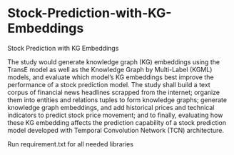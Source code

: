 # Stock-Prediction-with-KG-Embeddings
Stock Prediction with KG Embeddings

The study would generate knowledge graph (KG) embeddings using the TransE model as well as the Knowledge Graph by Multi-Label (KGML) models, and evaluate which model’s KG embeddings best improve the performance of a stock prediction model. The study shall build a text corpus of financial news headlines scrapped from the internet; organize them into entities and relations tuples to form knowledge graphs; generate knowledge graph embeddings, and add historical prices and technical indicators to predict stock price movement; and to finally, evaluating how these KG embedding affects the prediction capability of a stock prediction model developed with Temporal Convolution Network (TCN) architecture. 


Run requirement.txt for all needed libraries
